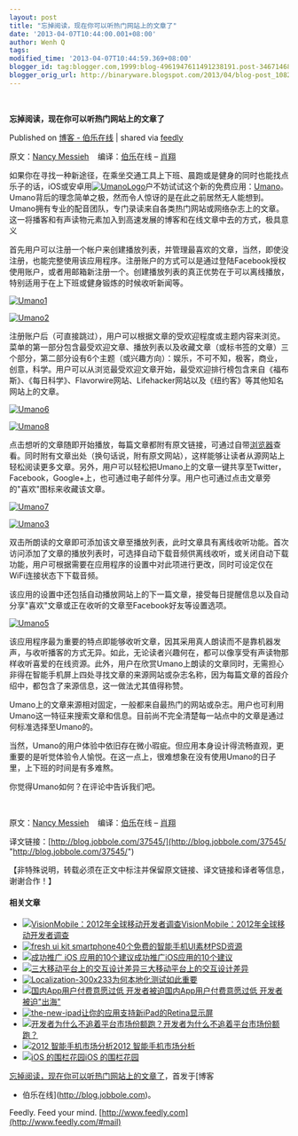 ```yaml
---
layout: post
title: "忘掉阅读，现在你可以听热门网站上的文章了"
date: '2013-04-07T10:44:00.001+08:00'
author: Wenh Q
tags:
modified_time: '2013-04-07T10:44:59.369+08:00'
blogger_id: tag:blogger.com,1999:blog-4961947611491238191.post-3467146824013702186
blogger_orig_url: http://binaryware.blogspot.com/2013/04/blog-post_1082.html
---
```



  

**忘掉阅读，现在你可以听热门网站上的文章了**

Published on [博客 -
伯乐在线](http://blog.jobbole.com/37545/?utm_source=rss&utm_medium=rss&utm_campaign=%25e5%25bf%2598%25e6%258e%2589%25e9%2598%2585%25e8%25af%25bb%25ef%25bc%258c%25e7%258e%25b0%25e5%259c%25a8%25e4%25bd%25a0%25e5%258f%25af%25e4%25bb%25a5%25e5%2590%25ac%25e7%2583%25ad%25e9%2597%25a8%25e7%25bd%2591%25e7%25ab%2599%25e4%25b8%258a%25e7%259a%2584%25e6%2596%2587%25e7%25ab%25a0%25e4%25ba%2586)
| shared via [feedly](http://www.feedly.com)

原文：[Nancy Messieh](http://www.makeuseof.com/tag/umano/)  
 编译：[伯乐](http://www.jobbole.com/ "伯乐在线")在线
– [肖翔](http://blog.jobbole.com/author/%e8%82%96%e7%bf%94/)

如果你在寻找一种新途径，在乘坐交通工具上下班、晨跑或是健身的同时也能找点乐子的话，iOS或安卓用[![](http://blog.jobbole.com/wp-content/uploads/2013/04/UmanoLogo.png "UmanoLogo")](http://blog.jobbole.com/wp-content/uploads/2013/04/UmanoLogo.png "UmanoLogo")户不妨试试这个新的免费应用：[Umano](http://umanoapp.com/)。Umano背后的理念简单之极，然而令人惊讶的是在此之前居然无人能想到。Umano拥有专业的配音团队，专门录读来自各类热门网站或网络杂志上的文章。这一将播客和有声读物元素加入到高速发展的博客和在线文章中去的方式，极具意义

首先用户可以注册一个帐户来创建播放列表，并管理最喜欢的文章，当然，即使没注册，也能完整使用该应用程序。注册账户的方式可以是通过登陆Facebook授权使用账户，或者用邮箱新注册一个。创建播放列表的真正优势在于可以离线播放，特别适用于在上下班或健身锻炼的时候收听新闻等。

[![](http://blog.jobbole.com/wp-content/uploads/2013/04/Umano11.png "Umano1")](http://blog.jobbole.com/wp-content/uploads/2013/04/Umano11.png "Umano1")

[![](http://blog.jobbole.com/wp-content/uploads/2013/04/Umano2.png "Umano2")](http://blog.jobbole.com/wp-content/uploads/2013/04/Umano2.png "Umano2")

注册账户后（可直接跳过），用户可以根据文章的受欢迎程度或主题内容来浏览。菜单的第一部分包含最受欢迎文章、播放列表以及收藏文章（或标书签的文章）三个部分，第二部分设有6个主题（或兴趣方向）：娱乐，不可不知，极客，商业，创意，科学。用户可以从浏览最受欢迎文章开始，最受欢迎排行榜包含来自《福布斯》、《每日科学》、Flavorwire网站、Lifehacker网站以及《纽约客》等其他知名网站上的文章。

[![](http://blog.jobbole.com/wp-content/uploads/2013/04/Umano6.png "Umano6")](http://blog.jobbole.com/wp-content/uploads/2013/04/Umano6.png "Umano6")

[![](http://blog.jobbole.com/wp-content/uploads/2013/04/Umano8.png "Umano8")](http://blog.jobbole.com/wp-content/uploads/2013/04/Umano8.png "Umano8")

点击想听的文章随即开始播放，每篇文章都附有原文链接，可通过自带[浏览器](http://blog.jobbole.com/12749/ "浏览器")查看。同时附有文章出处（换句话说，附有原文网站），这样能够让读者从源网站上轻松阅读更多文章。另外，用户可以轻松把Umano上的文章一键共享至Twitter，Facebook，Google+上，也可通过电子邮件分享。用户也可通过点击文章旁的"喜欢"图标来收藏该文章。

[![](http://blog.jobbole.com/wp-content/uploads/2013/04/Umano7.png "Umano7")](http://blog.jobbole.com/wp-content/uploads/2013/04/Umano7.png "Umano7")

[![](http://blog.jobbole.com/wp-content/uploads/2013/04/Umano3.png "Umano3")](http://blog.jobbole.com/wp-content/uploads/2013/04/Umano3.png "Umano3")

双击所朗读的文章即可添加该文章至播放列表，此时文章具有离线收听功能。首次访问添加了文章的播放列表时，可选择自动下载音频供离线收听，或关闭自动下载功能，用户可根据需要在应用程序的设置中对此项进行更改，同时可设定仅在WiFi连接状态下下载音频。

该应用的设置中还包括自动播放网站上的下一篇文章，接受每日提醒信息以及自动分享"喜欢"文章或正在收听的文章至Facebook好友等设置选项。

[![](http://blog.jobbole.com/wp-content/uploads/2013/04/Umano5.png "Umano5")](http://blog.jobbole.com/wp-content/uploads/2013/04/Umano5.png "Umano5")

该应用程序最为重要的特点即能够收听文章，因其采用真人朗读而不是靠机器发声，与收听播客的方式无异。如此，无论读者兴趣何在，都可以像享受有声读物那样收听喜爱的在线资源。此外，用户在欣赏Umano上朗读的文章同时，无需担心非得在智能手机屏上四处寻找文章的来源网站或杂志名称，因为每篇文章的首段介绍中，都包含了来源信息，这一做法尤其值得称赞。

Umano上的文章来源相对固定，一般都来自最热门的网站或杂志。用户也可利用Umano这一特征来搜索文章和信息。目前尚不完全清楚每一站点中的文章是通过何标准选择至Umano的。

当然，Umano的用户体验中依旧存在微小瑕疵。但应用本身设计得流畅直观，更重要的是听觉体验令人愉悦。在这一点上，很难想象在没有使用Umano的日子里，上下班的时间是有多难熬。

你觉得Umano如何？在评论中告诉我们吧。

 

原文：[Nancy Messieh](http://www.makeuseof.com/tag/umano/)  
 编译：[伯乐](http://www.jobbole.com/ "伯乐在线")在线
– [肖翔](http://blog.jobbole.com/author/%e8%82%96%e7%bf%94/)

译文链接：[http://blog.jobbole.com/37545/](http://blog.jobbole.com/37545/ "http://blog.jobbole.com/37545/")

【非特殊说明，转载必须在正文中标注并保留原文链接、译文链接和译者等信息，谢谢合作！】

#### 相关文章

-   [![VisionMobile：2012年全球移动开发者调查](http://blog.jobbole.com/wp-content/uploads/2012/06/App-demand-across-countries-Developer-Economics-20127211-150x150.png)](http://blog.jobbole.com/22585/)[VisionMobile：2012年全球移动开发者调查](http://blog.jobbole.com/22585/)
-   [![fresh ui kit
    smartphone](http://blog.jobbole.com/wp-content/uploads/2012/10/preview-large-40freshuikitsmartphone-150x150.jpg)](http://blog.jobbole.com/29270/)[40个免费的智能手机UI素材PSD资源](http://blog.jobbole.com/29270/)
-   [![成功推广 iOS
    应用的10个建议](http://blog.jobbole.com/wp-content/uploads/2012/09/ios_02-150x150.jpg)](http://blog.jobbole.com/26935/)[成功推广iOS应用的10个建议](http://blog.jobbole.com/26935/)
-   [![三大移动平台上的交互设计差异](http://blog.jobbole.com/wp-content/uploads/2013/03/1110-150x150.jpg)](http://blog.jobbole.com/36385/)[三大移动平台上的交互设计差异](http://blog.jobbole.com/36385/)
-   [![Localization-300x233](http://blog.jobbole.com/wp-content/uploads/2012/04/Localization-300x233-150x150.jpg)](http://blog.jobbole.com/16907/)[为何本地化测试如此重要](http://blog.jobbole.com/16907/)
-   [![国内App用户付费意愿过低
    开发者被迫](http://blog.jobbole.com/wp-content/uploads/2012/07/Domestic-App-users-willingness-to-pay-is-too-low1-150x150.jpg)](http://blog.jobbole.com/23553/)[国内App用户付费意愿过低
    开发者被迫"出海"](http://blog.jobbole.com/23553/)
-   [![the-new-ipad](http://blog.jobbole.com/wp-content/uploads/2012/03/the-new-ipad-1-150x150.jpg)](http://blog.jobbole.com/15875/)[让你的应用支持新iPad的Retina显示屏](http://blog.jobbole.com/15875/)
-   [![开发者为什么不追着平台市场份额跑？](http://blog.jobbole.com/wp-content/uploads/2011/11/Why-arent-smartphone-app-developers-going-where-the-sales-are3-150x150.jpg)](http://blog.jobbole.com/8779/)[开发者为什么不追着平台市场份额跑？](http://blog.jobbole.com/8779/)
-   [![2012
    智能手机市场分析](http://blog.jobbole.com/wp-content/uploads/2012/05/1337566755_2813-150x150.png)](http://blog.jobbole.com/19980/)[2012
    智能手机市场分析](http://blog.jobbole.com/19980/)
-   [![iOS
    的围栏花园](http://blog.jobbole.com/wp-content/uploads/2012/05/iOS-Walled-Garden1-150x150.gif)](http://blog.jobbole.com/18699/)[iOS
    的围栏花园](http://blog.jobbole.com/18699/)

[忘掉阅读，现在你可以听热门网站上的文章了](http://blog.jobbole.com/37545/)，首发于[博客
- 伯乐在线](http://blog.jobbole.com)。



Feedly. Feed your mind.
[http://www.feedly.com](http://www.feedly.com/#mail)
